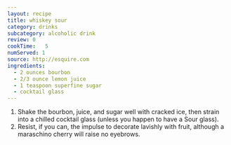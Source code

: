```yaml
---
layout: recipe
title: whiskey sour
category: drinks
subcategory: alcoholic drink
review: 0
cookTime:	5
numServed: 1
source:	http://esquire.com
ingredients:
  - 2 ounces bourbon
  - 2/3 ounce lemon juice
  - 1 teaspoon superfine sugar
  - cocktail glass
---
```


1. Shake the bourbon, juice, and sugar well with cracked ice, then strain into a chilled cocktail glass (unless you happen to have a Sour glass).
2. Resist, if you can, the impulse to decorate lavishly with fruit, although a maraschino cherry will raise no eyebrows.

